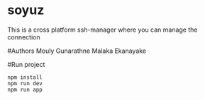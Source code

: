 # soyuz
This is a cross platform ssh-manager where you can manage the connection

#Authors 
Mouly Gunarathne
Malaka Ekanayake 

#Run project

```
npm install
npm run dev 
npm run app
```
